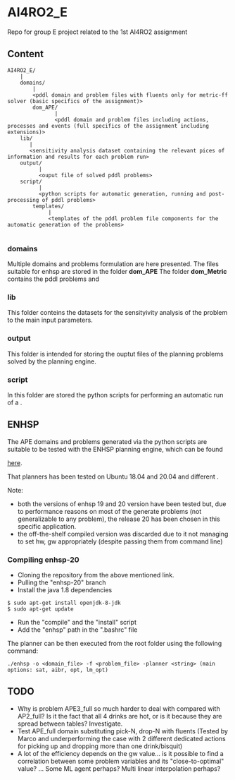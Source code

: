 # AI4RO2_E
Repo for group E project related to the 1st AI4RO2 assignment


## Content

```
AI4RO2_E/
	|
	domains/
		|
		<pddl domain and problem files with fluents only for metric-ff solver (basic specifics of the assignment)>
		dom_APE/
		       |
		       <pddl domain and problem files including actions, processes and events (full specifics of the assignment including extensions)>
	lib/
	   |
	   <sensitivity analysis dataset containing the relevant pices of information and results for each problem run>
	output/
	      |
	      <ouput file of solved pddl problems>
	script/
	      |				
	      <python scripts for automatic generation, running and post-processing of pddl problems>
		templates/
			 |
			 <templates of the pddl problem file components for the automatic generation of the problems>
								
```

### domains

Multiple domains and problems formulation are here presented.
The files suitable for enhsp are stored in the folder **dom_APE** 
The folder **dom_Metric** contains the pddl problems and 

### lib

This folder conteins the datasets for the sensityivity analysis of the problem to the main input parameters.

### output

This folder is intended for storing the ouptut files of the planning problems solved by the planning engine. 

### script

In this folder are stored the python scripts for performing an automatic run of a .

## ENHSP

The APE domains and problems generated via the python scripts are suitable to be tested with the ENHSP planning engine, which can be found 

[here](https://gitlab.com/enricos83/ENHSP-Public/-/tree/enhsp-20).

That planners has been tested on Ubuntu 18.04 and 20.04 and different .

Note: 
- both the versions of enhsp 19 and 20 version have been tested but, due to performance reasons on most of the generate problems (not generalizable to any problem),
the release 20 has been chosen in this specific application.
- the off-the-shelf compiled version was discarded due to it not managing to set hw, gw appropriately (despite passing them from command line)

### Compiling enhsp-20

- Cloning the repository from the above mentioned link.
- Pulling the "enhsp-20" branch
- Install the java 1.8 dependencies 
```
$ sudo apt-get install openjdk-8-jdk
$ sudo apt-get update
```
- Run the "compile" and the "install" script
- Add the "enhsp" path in the ".bashrc" file 

The planner can be then executed from the root folder using the following command:
```
./enhsp -o <domain_file> -f <problem_file> -planner <string> (main options: sat, aibr, opt, lm_opt)
```

## TODO

- Why is problem APE3_full so much harder to deal with compared with AP2_full? Is it the fact that all 4 drinks are hot, or is it because they are spread between tables? Investigate.
- Test APE_full domain substituting pick-N, drop-N with fluents (Tested by Marco and underperforming the case with 2  different dedicated actions for picking up and dropping more than one drink/bisquit)
- A lot of the efficiency depends on the gw value... is it possible to find a correlation between some problem variables and its "close-to-optimal" value? ... Some ML agent perhaps? Multi linear interpolation perhaps?
